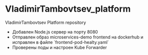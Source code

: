 # VladimirTambovtsev_platform

VladimirTambovtsev Platform repository

<ul>
<li>Добавлен Node.js сервер на порту 8080</li>

<li>Отправлен образ microservices-demo frontend на dockerhub и исправлен в файле `frontend-pod-healty.yaml`</li>

<li>Проверены поды и настроен Kube Forwarder</li>
